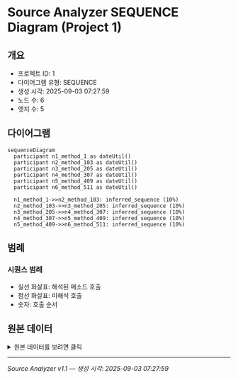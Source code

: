 # Source Analyzer SEQUENCE Diagram (Project 1)

## 개요
- 프로젝트 ID: 1
- 다이어그램 유형: SEQUENCE
- 생성 시각: 2025-09-03 07:27:59
- 노드 수: 6
- 엣지 수: 5

## 다이어그램

```mermaid
sequenceDiagram
  participant n1_method_1 as dateUtil()
  participant n2_method_103 as dateUtil()
  participant n3_method_205 as dateUtil()
  participant n4_method_307 as dateUtil()
  participant n5_method_409 as dateUtil()
  participant n6_method_511 as dateUtil()

  n1_method_1->>n2_method_103: inferred_sequence (10%)
  n2_method_103->>n3_method_205: inferred_sequence (10%)
  n3_method_205->>n4_method_307: inferred_sequence (10%)
  n4_method_307->>n5_method_409: inferred_sequence (10%)
  n5_method_409->>n6_method_511: inferred_sequence (10%)
```

## 범례

### 시퀀스 범례
- 실선 화살표: 해석된 메소드 호출
- 점선 화살표: 미해석 호출
- 숫자: 호출 순서

## 원본 데이터

<details>
<summary>원본 데이터를 보려면 클릭</summary>

노드 목록 (6)
```json
  method:1: dateUtil() (method)
  method:103: dateUtil() (method)
  method:205: dateUtil() (method)
  method:307: dateUtil() (method)
  method:409: dateUtil() (method)
  method:511: dateUtil() (method)
```

엣지 목록 (5)
```json
  method:1 -> method:103 (inferred_sequence)
  method:103 -> method:205 (inferred_sequence)
  method:205 -> method:307 (inferred_sequence)
  method:307 -> method:409 (inferred_sequence)
  method:409 -> method:511 (inferred_sequence)
```

</details>

---
*Source Analyzer v1.1 — 생성 시각: 2025-09-03 07:27:59*
